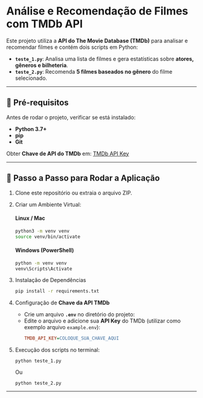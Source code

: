 # Análise e Recomendação de Filmes com TMDb API

Este projeto utiliza a **API do The Movie Database (TMDb)** para analisar e recomendar filmes e contém dois scripts em Python:

- **`teste_1.py`**: Analisa uma lista de filmes e gera estatísticas sobre **atores, gêneros e bilheteria**.
- **`teste_2.py`**: Recomenda **5 filmes baseados no gênero** do filme selecionado.

---

## 🚀 **Pré-requisitos**
Antes de rodar o projeto, verificar se está instalado:
- **Python 3.7+**
- **pip**
- **Git**

Obter **Chave de API do TMDb** em: [TMDb API Key](https://www.themoviedb.org/settings/api)

---

## 📌 **Passo a Passo para Rodar a Aplicação**

1. Clone este repositório ou extraia o arquivo ZIP.

2. Criar um Ambiente Virtual:

   #### **Linux / Mac**
   ```sh
   python3 -m venv venv
   source venv/bin/activate
   ```

   #### **Windows (PowerShell)**
   ```sh
   python -m venv venv
   venv\Scripts\Activate
   ```

3. Instalação de Dependências
   ```sh
   pip install -r requirements.txt
   ```

4. Configuração de **Chave da API TMDb**
   - Crie um arquivo **`.env`** no diretório do projeto:
   - Edite o arquivo e adicione sua **API Key** do TMDb (utilizar como exemplo arquivo `example.env`):
      ```ini
      TMDB_API_KEY=COLOQUE_SUA_CHAVE_AQUI
      ```

5. Execução dos scripts no terminal:
   ```
   python teste_1.py
   ```
   Ou
   ```
   python teste_2.py
   ```
---
